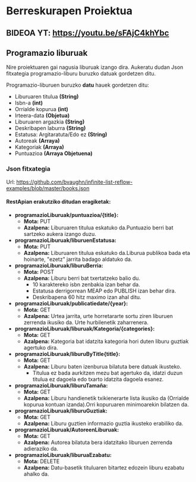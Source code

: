 # Berreskurapen Proiektua
## BIDEOA YT: https://youtu.be/sFAjC4khYbc
## Programazio liburuak

Nire proiektuaren gai nagusia liburuak izango dira. Aukeratu dudan Json fitxategia programazio-liburu buruzko datuak gordetzen ditu.

Programazio-liburuen buruzko **datu** hauek gordetzen ditu:
- Liburuaren titulua **(String)**
- Isbn-a **(int)**
- Orrialde kopurua **(int)**
- Irteera-data **(Objetua)**
- Liburuaren argazkia **(String)**
- Deskribapen laburra **(String)**
- Estatusa: Argitaratuta/Edo ez **(String)**
- Autoreak **(Arraya)**
- Kategoriak **(Arraya)**
- Puntuazioa **(Arraya Objetuena)**

### Json fitxategia

Url: https://github.com/bvaughn/infinite-list-reflow-examples/blob/master/books.json

#### **RestApian** erakutziko ditudan eragiketak:
- **programazioLiburuak/puntuazioa/{title}:**
  - **Mota:** PUT
  - **Azalpena:** Liburuaren titulua eskatuko da.Puntuazio berri bat sartzeko aukera izango duzu. 
- **programazioLiburuak/liburuenEstatusa:**
  - **Mota:** PUT
  - **Azalpena:** Liburuaren titulua eskatuko da.Liburua publikoa bada eta hoinarte, "ezetz" jarrita badago aldatuko da. 
- **programazioLiburuak/liburuBerria:**
  - **Mota:** POST
  - **Azalpena:** Liburu berri bat txertatzeko balio du.
      - 10 karaktereko isbn zenbakia izan behar da. 
      - Estatusa derrigorrean MEAP edo PUBLISH izan behar dira.
      - Deskribapena 60 hitz maximo izan ahal ditu.
- **programazioLiburuak/publicatiedate/{year}:**
  - **Mota:** GET
  - **Azalpena:** Urtea jarrita, urte horretararte sortu ziren liburuen zerrenda ikusiko da. Urte hurbilenetik zaharrenera.
- **programazioLiburuak/liburuak/Kategoria/{categories}:**
  - **Mota:** GET
  - **Azalpena:** Kategoria bat idatzita kategoria hori duten liburu guztiak agertuko dira.
- **programazioLiburuak/liburuByTitle{title}:**
  - **Mota:** GET
  - **Azalpena:** Liburu baten izenburua bilatuta bere datuak ikusteko.
      - Titulua ez bada aurkitzen mezu bat agertuko da, idatzi duzun titulua ez dagoela edo txarto idatzita dagoela esanez.
- **programazioLiburuak/liburuTamaña:**
  - **Mota:** GET
  - **Azalpena:** Liburu handienetik txikienerarte lista ikusiko da (Orrialde kopurua kontuan izanda).Orri kopuruaren minimoarekin bilatzen da. 
- **programazioLiburuak/liburuGuztiak:**
  - **Mota:** GET
  - **Azalpena:** Liburu guztien informazio guztia ikusteko erabiliko da.
- **programazioLiburuak/AutoreenLiburuak:**
  - **Mota:** GET
  - **Azalpena:** Autorea bilatuta bera idatzitako liburuen zerrenda adieraziko da. 
- **programazioLiburuak/liburuaEzabatu:**
  - **Mota:** DELETE
  - **Azalpena:** Datu-basetik tituluaren bitartez edozein liburu ezabatu ahalko da. 


